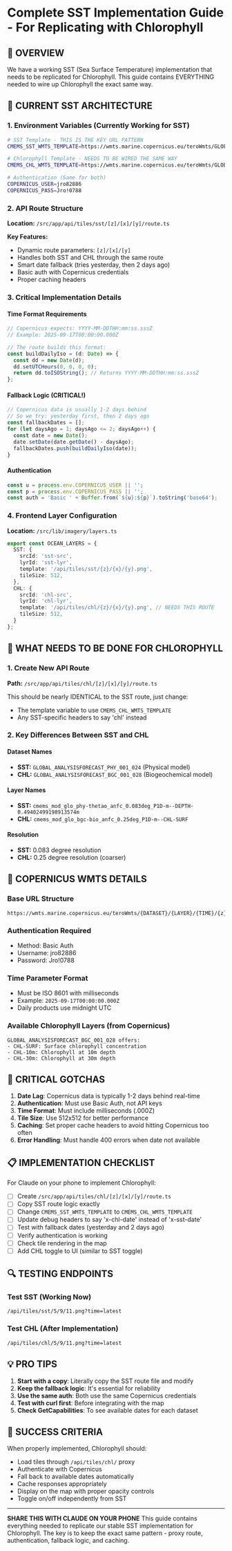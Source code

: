 # Complete SST Implementation Guide - For Replicating with Chlorophyll

## 🎯 OVERVIEW
We have a working SST (Sea Surface Temperature) implementation that needs to be replicated for Chlorophyll. This guide contains EVERYTHING needed to wire up Chlorophyll the exact same way.

## 📍 CURRENT SST ARCHITECTURE

### 1. Environment Variables (Currently Working for SST)
```bash
# SST Template - THIS IS THE KEY URL PATTERN
CMEMS_SST_WMTS_TEMPLATE=https://wmts.marine.copernicus.eu/teroWmts/GLOBAL_ANALYSISFORECAST_PHY_001_024/cmems_mod_glo_phy-thetao_anfc_0.083deg_P1D-m--DEPTH-0.49402499198913574m/{TIME}/{z}/{x}/{y}.png

# Chlorophyll Template - NEEDS TO BE WIRED THE SAME WAY
CMEMS_CHL_WMTS_TEMPLATE=https://wmts.marine.copernicus.eu/teroWmts/GLOBAL_ANALYSISFORECAST_BGC_001_028/cmems_mod_glo_bgc-bio_anfc_0.25deg_P1D-m--CHL-SURF/{TIME}/{z}/{x}/{y}.png

# Authentication (Same for both)
COPERNICUS_USER=jro82886
COPERNICUS_PASS=Jro!0788
```

### 2. API Route Structure
**Location:** `/src/app/api/tiles/sst/[z]/[x]/[y]/route.ts`

**Key Features:**
- Dynamic route parameters: `[z]/[x]/[y]`
- Handles both SST and CHL through the same route
- Smart date fallback (tries yesterday, then 2 days ago)
- Basic auth with Copernicus credentials
- Proper caching headers

### 3. Critical Implementation Details

#### Time Format Requirements
```javascript
// Copernicus expects: YYYY-MM-DDTHH:mm:ss.sssZ
// Example: 2025-09-17T00:00:00.000Z

// The route builds this format:
const buildDailyIso = (d: Date) => {
  const dd = new Date(d);
  dd.setUTCHours(0, 0, 0, 0);
  return dd.toISOString(); // Returns YYYY-MM-DDTHH:mm:ss.sssZ
};
```

#### Fallback Logic (CRITICAL!)
```javascript
// Copernicus data is usually 1-2 days behind
// So we try: yesterday first, then 2 days ago
const fallbackDates = [];
for (let daysAgo = 1; daysAgo <= 2; daysAgo++) {
  const date = new Date();
  date.setDate(date.getDate() - daysAgo);
  fallbackDates.push(buildDailyIso(date));
}
```

#### Authentication
```javascript
const u = process.env.COPERNICUS_USER || '';
const p = process.env.COPERNICUS_PASS || '';
const auth = 'Basic ' + Buffer.from(`${u}:${p}`).toString('base64');
```

### 4. Frontend Layer Configuration
**Location:** `/src/lib/imagery/layers.ts`

```typescript
export const OCEAN_LAYERS = {
  SST: {
    srcId: 'sst-src',
    lyrId: 'sst-lyr',
    template: '/api/tiles/sst/{z}/{x}/{y}.png',
    tileSize: 512,
  },
  CHL: {
    srcId: 'chl-src', 
    lyrId: 'chl-lyr',
    template: '/api/tiles/chl/{z}/{x}/{y}.png', // NEEDS THIS ROUTE
    tileSize: 512,
  }
};
```

## 🔧 WHAT NEEDS TO BE DONE FOR CHLOROPHYLL

### 1. Create New API Route
**Path:** `/src/app/api/tiles/chl/[z]/[x]/[y]/route.ts`

This should be nearly IDENTICAL to the SST route, just change:
- The template variable to use `CMEMS_CHL_WMTS_TEMPLATE`
- Any SST-specific headers to say 'chl' instead

### 2. Key Differences Between SST and CHL

#### Dataset Names
- **SST:** `GLOBAL_ANALYSISFORECAST_PHY_001_024` (Physical model)
- **CHL:** `GLOBAL_ANALYSISFORECAST_BGC_001_028` (Biogeochemical model)

#### Layer Names
- **SST:** `cmems_mod_glo_phy-thetao_anfc_0.083deg_P1D-m--DEPTH-0.49402499198913574m`
- **CHL:** `cmems_mod_glo_bgc-bio_anfc_0.25deg_P1D-m--CHL-SURF`

#### Resolution
- **SST:** 0.083 degree resolution
- **CHL:** 0.25 degree resolution (coarser)

## 📡 COPERNICUS WMTS DETAILS

### Base URL Structure
```
https://wmts.marine.copernicus.eu/teroWmts/{DATASET}/{LAYER}/{TIME}/{z}/{x}/{y}.png
```

### Authentication Required
- Method: Basic Auth
- Username: jro82886
- Password: Jro!0788

### Time Parameter Format
- Must be ISO 8601 with milliseconds
- Example: `2025-09-17T00:00:00.000Z`
- Daily products use midnight UTC

### Available Chlorophyll Layers (from Copernicus)
```
GLOBAL_ANALYSISFORECAST_BGC_001_028 offers:
- CHL-SURF: Surface chlorophyll concentration
- CHL-10m: Chlorophyll at 10m depth
- CHL-30m: Chlorophyll at 30m depth
```

## 🚨 CRITICAL GOTCHAS

1. **Date Lag**: Copernicus data is typically 1-2 days behind real-time
2. **Authentication**: Must use Basic Auth, not API keys
3. **Time Format**: Must include milliseconds (.000Z)
4. **Tile Size**: Use 512x512 for better performance
5. **Caching**: Set proper cache headers to avoid hitting Copernicus too often
6. **Error Handling**: Must handle 400 errors when date not available

## 📋 IMPLEMENTATION CHECKLIST

For Claude on your phone to implement Chlorophyll:

- [ ] Create `/src/app/api/tiles/chl/[z]/[x]/[y]/route.ts`
- [ ] Copy SST route logic exactly
- [ ] Change `CMEMS_SST_WMTS_TEMPLATE` to `CMEMS_CHL_WMTS_TEMPLATE`
- [ ] Update debug headers to say 'x-chl-date' instead of 'x-sst-date'
- [ ] Test with fallback dates (yesterday and 2 days ago)
- [ ] Verify authentication is working
- [ ] Check tile rendering in the map
- [ ] Add CHL toggle to UI (similar to SST toggle)

## 🔍 TESTING ENDPOINTS

### Test SST (Working Now)
```
/api/tiles/sst/5/9/11.png?time=latest
```

### Test CHL (After Implementation)
```
/api/tiles/chl/5/9/11.png?time=latest
```

## 💡 PRO TIPS

1. **Start with a copy**: Literally copy the SST route file and modify
2. **Keep the fallback logic**: It's essential for reliability
3. **Use the same auth**: Both use the same Copernicus credentials
4. **Test with curl first**: Before integrating with the map
5. **Check GetCapabilities**: To see available dates for each dataset

## 🎯 SUCCESS CRITERIA

When properly implemented, Chlorophyll should:
- Load tiles through `/api/tiles/chl/` proxy
- Authenticate with Copernicus
- Fall back to available dates automatically
- Cache responses appropriately
- Display on the map with proper opacity controls
- Toggle on/off independently from SST

---

**SHARE THIS WITH CLAUDE ON YOUR PHONE**
This guide contains everything needed to replicate our stable SST implementation for Chlorophyll. The key is to keep the exact same pattern - proxy route, authentication, fallback logic, and caching.
